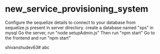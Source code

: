 ﻿# new_service_provisioning_system
 Configure the sequelize details to connect to your database from sequelize.js present in server directory.
 create a database named "sps" in mysql
Go the server, run "node setupAdmin.js"
Then run "npm start"
Go to the frontend and run "npm start"


shivanshudev63#   a b c  
 